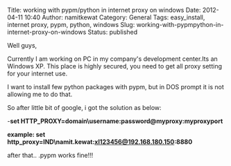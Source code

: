 Title: working with pypm/python in internet proxy on windows
Date: 2012-04-11 10:40
Author: namitkewat
Category: General
Tags: easy_install, internet proxy, pypm, python, windows
Slug: working-with-pypmpython-in-internet-proxy-on-windows
Status: published

Well guys,

Currently I am working on PC in my company's development center.Its an
Windows XP. This place is highly secured, you need to get all proxy
setting for your internet use.

I want to install few python packages with pypm, but in DOS prompt it is
not allowing me to do that.

So after little bit of google, i got the solution as below:

-**set HTTP\_PROXY=domain\\username:password@myproxy:myproxyport**

**example: set
http\_proxy=IND\\namit.kewat:xl123456@192.168.180.150:8880**

after that.. .pypm works fine!!!
